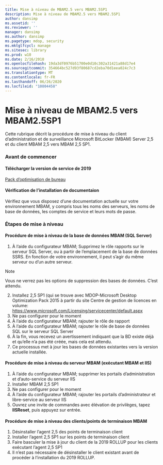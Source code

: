 ```yaml
---
title: Mise à niveau de MBAM2.5 vers MBAM2.5SP1
description: Mise à niveau de MBAM2.5 vers MBAM2.5SP1
author: dansimp
ms.assetid: ''
ms.reviewer: ''
manager: dansimp
ms.author: dansimp
ms.pagetype: mdop, security
ms.mktglfcycl: manage
ms.sitesec: library
ms.prod: w10
ms.date: 2/16/2018
ms.openlocfilehash: 19da3df0976b51700e0d10c302a31421a88d17e4
ms.sourcegitcommit: 354664bc527d93f80687cd2eba70d1eea024c7c3
ms.translationtype: MT
ms.contentlocale: fr-FR
ms.lasthandoff: 06/26/2020
ms.locfileid: "10804458"
---
```

# Mise à niveau de MBAM2.5 vers MBAM2.5SP1
Cette rubrique décrit la procédure de mise à niveau du client d’administration et de surveillance Microsoft BitLocker (MBAM) Server 2,5 et du client MBAM 2,5 vers MBAM 2,5 SP1.

### Avant de commencer
#### Télécharger la version de service de 2019
[Pack d’optimisation de bureau](https://www.microsoft.com/download/details.aspx?id=58345)

#### Vérification de l’installation de documentaion
Vérifiez que vous disposez d’une documentation actuelle sur votre environnement MBAM, y compris tous les noms des serveurs, les noms de base de données, les comptes de service et leurs mots de passe.

### Étapes de mise à niveau
#### Procédure de mise à niveau de la base de données MBAM (SQL Server)
1. À l’aide du configurateur MBAM; Supprimez le rôle rapports sur le serveur SQL Server, ou à partir de l’emplacement de la base de données SSRS. En fonction de votre environnement, il peut s’agir du même serveur ou d’un autre serveur.
  > [!NOTE]
  > Vous ne verrez pas les options de suppression des bases de données. C’est attendu.  
2. Installez 2,5 SP1 (qui se trouve avec MDOP-Microsoft Desktop Optimization Pack 2015 à partir du site Centre de gestion de licences en volume:  <https://www.microsoft.com/Licensing/servicecenter/default.aspx>
3. Ne pas configurer pour le moment 
4. À l’aide du configurateur MBAM; rajouter le rôle de rapport
5. À l’aide du configurateur MBAM; rajouter le rôle de base de données SQL sur le serveur SQL Server
6. À la fin, vous recevez un avertissement indiquant que la BD existe déjà et qu’elle n’a pas été créée, mais cela est attendu.
7. Ce processus met à jour les bases de données existantes vers la version actuelle installée.              

#### Procédure de mise à niveau du serveur MBAM (exécutant MBAM et IIS)
1. À l’aide du configurateur MBAM; supprimer les portails d’administration et d’auto-service du serveur IIS
2. Installer MBAM 2,5 SP1
3. Ne pas configurer pour le moment  
4. À l’aide du configurateur MBAM; rajouter les portails d’administrateur et libre-service au serveur IIS 
5. Ouvrez une invite de commandes avec élévation de privilèges, tapez **IISReset**, puis appuyez sur entrée.
 
#### Procédure de mise à niveau des clients/points de terminaison MBAM
1. Désinstaller l’agent 2,5 des points de terminaison client
2. Installer l’agent 2,5 SP1 sur les points de terminaison client
3. Faire basculer la mise à jour du client de la 2019 ROLLUP pour les clients exécutant l’agent 2,5 SP1 
4. Il n’est pas nécessaire de désinstaller le client existant avant de procéder à l’installation du 2019 ROLLUP.  
